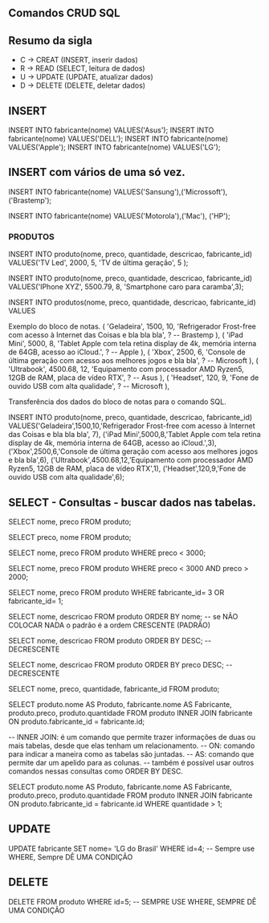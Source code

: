 ## Comandos CRUD SQL


## Resumo da sigla

- C -> CREAT (INSERT, inserir dados)
- R -> READ (SELECT, leitura de dados)
- U -> UPDATE (UPDATE, atualizar dados)
- D -> DELETE (DELETE, deletar dados)

## INSERT
INSERT INTO fabricante(nome) VALUES('Asus');
INSERT INTO fabricante(nome) VALUES('DELL');
INSERT INTO fabricante(nome) VALUES('Apple');
INSERT INTO fabricante(nome) VALUES('LG');

## INSERT com vários de uma só vez.

INSERT INTO fabricante(nome)
VALUES('Sansung'),('Microssoft'), ('Brastemp');

INSERT INTO fabricante(nome)
VALUES('Motorola'),('Mac'), ('HP');


### PRODUTOS
INSERT INTO produto(nome, preco, quantidade, descricao, fabricante_id)
VALUES('TV Led', 2000, 5, 'TV de última geração', 5 );

INSERT INTO produto(nome, preco, quantidade, descricao, fabricante_id)
VALUES('IPhone XYZ', 5500.79, 8, 'Smartphone caro para caramba',3);

INSERT INTO produtos(nome, preco, quantidade, descricao, fabricante_id) VALUES


Exemplo do bloco de notas.
(
    'Geladeira',
    1500,
    10,
    'Refrigerador Frost-free com acesso à Internet das Coisas e bla bla bla',
    ? -- Brastemp
),
(
    'iPad Mini',
    5000,
    8,
    'Tablet Apple com tela retina display de 4k, memória interna de 64GB, acesso ao iCloud.',
    ? -- Apple
),
(
    'Xbox',
    2500,
    6,
    'Console de última geração com acesso aos melhores jogos e bla bla',
    ? -- Microsoft
),
(
    'Ultrabook',
    4500.68,
    12,
    'Equipamento com processador AMD Ryzen5, 12GB de RAM, placa de vídeo RTX',
    ? -- Asus
),
(
    'Headset',
    120,
    9,
    'Fone de ouvido USB com alta qualidade',
    ? -- Microsoft
),


Transferência dos dados do bloco de notas para o comando SQL.

INSERT INTO produto(nome, preco, quantidade, descricao, fabricante_id)
VALUES('Geladeira',1500,10,'Refrigerador Frost-free com acesso à Internet das Coisas e bla bla bla', 7),
      ('iPad Mini',5000,8,'Tablet Apple com tela retina display de 4k, memória interna de 64GB, acesso ao iCloud.',3),
      ('Xbox',2500,6,'Console de última geração com acesso aos melhores jogos e bla bla',6),
      ('Ultrabook',4500.68,12,'Equipamento com processador AMD Ryzen5, 12GB de RAM, placa de vídeo RTX',1),
      ('Headset',120,9,'Fone de ouvido USB com alta qualidade',6);

## SELECT - Consultas - buscar dados nas tabelas.

SELECT nome, preco FROM produto;

SELECT preco, nome FROM produto;

SELECT nome, preco FROM produto  WHERE preco < 3000;

SELECT nome, preco FROM produto  WHERE preco < 3000 AND preco > 2000;

SELECT nome, preco FROM produto  WHERE fabricante_id= 3 OR fabricante_id= 1;

<!-- SELECT nome, FROM fabricante  WHERE fabricante_id= 6 AND SELECT nome, FROM produto;  -->

SELECT nome, descricao FROM produto ORDER BY nome;
-- se NÃO COLOCAR NADA o padrão é a ordem CRESCENTE (PADRÃO)


SELECT nome, descricao FROM produto ORDER BY DESC;
-- DECRESCENTE

SELECT nome, descricao FROM produto
ORDER BY preco DESC; 
-- DECRESCENTE


SELECT nome, preco, quantidade, fabricante_id FROM produto; 

SELECT 
        produto.nome AS Produto,
        fabricante.nome AS Fabricante,
        produto.preco,
        produto.quantidade
FROM produto INNER JOIN fabricante
ON produto.fabricante_id = fabricante.id;


-- INNER JOIN: é um comando que permite trazer informações de duas ou mais tabelas, desde que elas tenham um relacionamento.
-- ON: comando para indicar a maneira como as tabelas são juntadas.
-- AS: comando que permite dar um apelido para as colunas.
-- também é possível usar outros comandos nessas consultas como ORDER BY DESC.

SELECT 
        produto.nome AS Produto,
        fabricante.nome AS Fabricante,
        produto.preco,
        produto.quantidade
FROM produto INNER JOIN fabricante
ON produto.fabricante_id = fabricante.id
WHERE quantidade > 1;

## UPDATE

UPDATE fabricante SET nome= 'LG do Brasil'
WHERE id=4; -- Sempre use WHERE, Sempre DÊ UMA CONDIÇÃO


## DELETE

DELETE FROM produto
WHERE id=5; -- SEMPRE USE WHERE, SEMPRE DÊ UMA CONDIÇÃO








